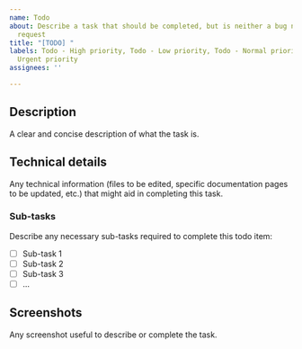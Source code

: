 ```yaml
---
name: Todo
about: Describe a task that should be completed, but is neither a bug nor a feature
  request
title: "[TODO] "
labels: Todo - High priority, Todo - Low priority, Todo - Normal priority, Todo -
  Urgent priority
assignees: ''

---
```


## Description

A clear and concise description of what the task is.

## Technical details

Any technical information (files to be edited, specific documentation pages to be updated, etc.) that might aid in completing this task.

### Sub-tasks

Describe any necessary sub-tasks required to complete this todo item:

- [ ] Sub-task 1
- [ ] Sub-task 2
- [ ] Sub-task 3
- [ ] ...

## Screenshots

Any screenshot useful to describe or complete the task.
